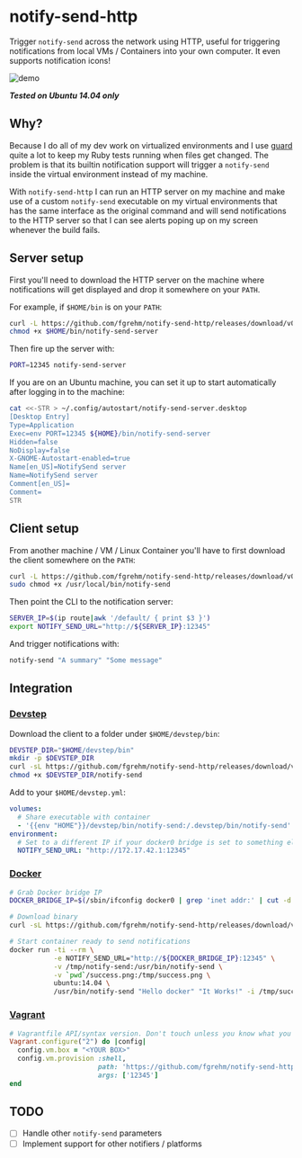 # notify-send-http

Trigger `notify-send` across the network using HTTP, useful for triggering
notifications from local VMs / Containers into your own computer. It even supports
notification icons!

![demo](http://i.imgur.com/51hGcuW.png)

**_Tested on Ubuntu 14.04 only_**

## Why?

Because I do all of my dev work on virtualized environments and I use [guard](https://github.com/guard/guard/)
quite a lot to keep my Ruby tests running when files get changed. The problem is
that its builtin notification support will trigger a `notify-send` inside the virtual
environment instead of my machine.

With `notify-send-http` I can run an HTTP server on my machine and make use of a
custom `notify-send` executable on my virtual environments that has the same
interface as the original command and will send notifications to the HTTP server
so that I can see alerts poping up on my screen whenever the build fails.

## Server setup

First you'll need to download the HTTP server on the machine where notifications
will get displayed and drop it somewhere on your `PATH`.

For example, if `$HOME/bin` is on your `PATH`:

```sh
curl -L https://github.com/fgrehm/notify-send-http/releases/download/v0.1.0/server > $HOME/bin/notify-send-server
chmod +x $HOME/bin/notify-send-server
```

Then fire up the server with:

```sh
PORT=12345 notify-send-server
```

If you are on an Ubuntu machine, you can set it up to start automatically after
logging in to the machine:

```sh
cat <<-STR > ~/.config/autostart/notify-send-server.desktop
[Desktop Entry]
Type=Application
Exec=env PORT=12345 ${HOME}/bin/notify-send-server
Hidden=false
NoDisplay=false
X-GNOME-Autostart-enabled=true
Name[en_US]=NotifySend server
Name=NotifySend server
Comment[en_US]=
Comment=
STR
```

## Client setup

From another machine / VM / Linux Container you'll have to first download the
client somewhere on the `PATH`:

```sh
curl -L https://github.com/fgrehm/notify-send-http/releases/download/v0.1.0/client | sudo tee /usr/local/bin/notify-send &>/dev/null
sudo chmod +x /usr/local/bin/notify-send
```

Then point the CLI to the notification server:

```sh
SERVER_IP=$(ip route|awk '/default/ { print $3 }')
export NOTIFY_SEND_URL="http://${SERVER_IP}:12345"
```

And trigger notifications with:

```sh
notify-send "A summary" "Some message"
```

## Integration

### [Devstep](http://fgrehm.viewdocs.io/devstep/)

Download the client to a folder under `$HOME/devstep/bin`:

```sh
DEVSTEP_DIR="$HOME/devstep/bin"
mkdir -p $DEVSTEP_DIR
curl -sL https://github.com/fgrehm/notify-send-http/releases/download/v0.1.0/client > $DEVSTEP_DIR/notify-send
chmod +x $DEVSTEP_DIR/notify-send
```

Add to your `$HOME/devstep.yml`:

```yaml
volumes:
  # Share executable with container
  - '{{env "HOME"}}/devstep/bin/notify-send:/.devstep/bin/notify-send'
environment:
  # Set to a different IP if your docker0 bridge is set to something else
  NOTIFY_SEND_URL: "http://172.17.42.1:12345"
```

### [Docker](https://www.docker.com/)

```sh
# Grab Docker bridge IP
DOCKER_BRIDGE_IP=$(/sbin/ifconfig docker0 | grep 'inet addr:' | cut -d: -f2 | awk '{ print $1}')

# Download binary
curl -sL https://github.com/fgrehm/notify-send-http/releases/download/v0.1.0/client > /tmp/notify-send && chmod +x /tmp/notify-send

# Start container ready to send notifications
docker run -ti --rm \
           -e NOTIFY_SEND_URL="http://${DOCKER_BRIDGE_IP}:12345" \
           -v /tmp/notify-send:/usr/bin/notify-send \
           -v `pwd`/success.png:/tmp/success.png \
           ubuntu:14.04 \
           /usr/bin/notify-send "Hello docker" "It Works!" -i /tmp/success.png
```

### [Vagrant](http://www.vagrantup.com/)

```ruby
# Vagrantfile API/syntax version. Don't touch unless you know what you're doing!
Vagrant.configure("2") do |config|
  config.vm.box = "<YOUR BOX>"
  config.vm.provision :shell,
                      path: 'https://github.com/fgrehm/notify-send-http/raw/master/vagrant-installer.sh',
                      args: ['12345']
end
```

## TODO

- [ ] Handle other `notify-send` parameters
- [ ] Implement support for other notifiers / platforms
